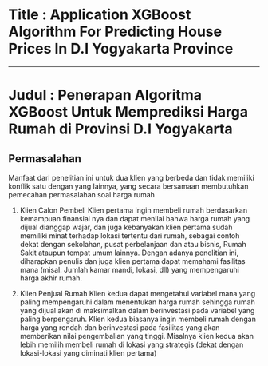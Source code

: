 # Title : Application XGBoost Algorithm For Predicting House Prices In D.I Yogyakarta Province
___
# Judul : Penerapan Algoritma XGBoost Untuk Memprediksi Harga Rumah di Provinsi D.I Yogyakarta

## Permasalahan
Manfaat dari penelitian ini untuk dua klien yang berbeda dan tidak memiliki konflik satu dengan yang lainnya, yang secara bersamaan membutuhkan pemecahan permasalahan soal harga rumah

1. Klien Calon Pembeli
Klien pertama ingin membeli rumah berdasarkan kemampuan finansial nya dan dapat menilai bahwa harga rumah yang dijual dianggap wajar, dan juga kebanyakan klien pertama sudah memiliki minat terhadap lokasi tertentu dari rumah, sebagai contoh dekat dengan sekolahan, pusat perbelanjaan dan atau bisnis, Rumah Sakit ataupun tempat umum lainnya. Dengan adanya penelitian ini, diharapkan penulis dan juga klien pertama dapat memahami fasilitas mana (misal. Jumlah kamar mandi, lokasi, dll) yang mempengaruhi harga akhir rumah.

2. Klien Penjual Rumah
Klien kedua dapat mengetahui variabel mana yang paling mempengaruhi dalam menentukan harga rumah sehingga rumah yang dijual akan di maksimalkan dalam berinvestasi pada variabel yang paling berpengaruh. Klien kedua biasanya ingin membeli rumah dengan harga yang rendah dan berinvestasi pada fasilitas yang akan memberikan nilai pengembalian yang tinggi. Misalnya klien kedua akan lebih memilih membeli rumah di lokasi yang strategis (dekat dengan lokasi-lokasi yang diminati klien pertama)